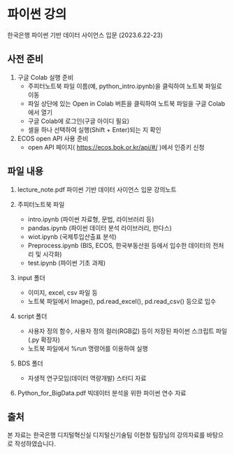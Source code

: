 # 파이썬 강의

한국은행 파이썬 기반 데이터 사이언스 입문 (2023.6.22-23)


## 사전 준비

1. 구글 Colab 실행 준비
    - 주피터노트북 파일 이름(예, python_intro.ipynb)을 클릭하여 노트북 파일로 이동
    - 파일 상단에 있는 Open in Colab 버튼을 클릭하여 노트북 파일을 구글 Colab에서 열기
    - 구글 Colab에 로그인(구글 아이디 필요)
    - 셀을 하나 선택하여 실행(Shift + Enter)되는 지 확인
2. ECOS open API 사용 준비
    - open API 페이지( https://ecos.bok.or.kr/api/#/ )에서 인증키 신청


## 파일 내용

1. lecture_note.pdf 파이썬 기반 데이터 사이언스 입문 강의노트

2. 주피터노트북 파일
    - intro.ipynb (파이썬 자료형, 문법, 라이브러리 등)
    - pandas.ipynb (파이썬 데이터 분석 라이브러리, 판다스)
    - wiot.ipynb (국제투입산출표 분석)
    - Preprocess.ipynb (BIS, ECOS, 한국부동산원 등에서 입수한 데이터의 전처리 및 시각화)
    - test.ipynb (파이썬 기초 과제)
    
3. input 폴더
    - 이미지, excel, csv 파일 등
    - 노트북 파일에서 Image(), pd.read_excel(), pd.read_csv() 등으로 입수
    
4. script 폴더
    - 사용자 정의 함수, 사용자 정의 컬러(RGB값) 등이 저장된 파이썬 스크립트 파일(.py 확장자)
    - 노트북 파일에서 %run 명령어를 이용하여 실행

5. BDS 폴더
    - 자생적 연구모임(데이터 역량개발) 스터디 자료

6. Python_for_BigData.pdf 빅데이터 분석을 위한 파이썬 연수 자료


## 출처
본 자료는 한국은행 디지털혁신실 디지털신기술팀 이현창 팀장님의 강의자료를 바탕으로 작성하였습니다.
